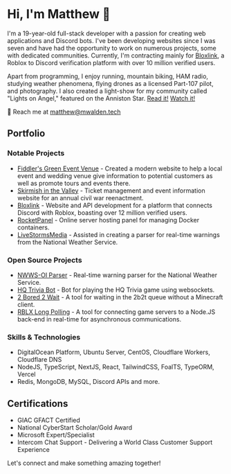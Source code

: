 # Hi, I'm Matthew 👋

I'm a 19-year-old full-stack developer with a passion for creating web applications and Discord bots. I've been developing websites since I was seven and have had the opportunity to work on numerous projects, some with dedicated communities. Currently, I'm contracting mainly for [Bloxlink](https://blox.link), a Roblox to Discord verification platform with over 10 million verified users.

Apart from programming, I enjoy running, mountain biking, HAM radio, studying weather phenomena, flying drones as a licensed Part-107 pilot, and photography. I also created a light-show for my community called "Lights on Angel," featured on the Anniston Star. [Read it!](https://www.annistonstar.com/news/jacksonville/self-proclaimed-weather-nerd-creates-light-show-in-jacksonville/article_28e2007a-7822-11ed-af42-63159a610c4b.html) [Watch it!](https://www.youtube.com/watch?v=VQI1TdjPjK8&list=PLiO62es8bIrYD2d0hEXzkYHxI0-G-WaN2&index=9)

📧 Reach me at [matthew@mwalden.tech](mailto:matthew@mwalden.tech)

## Portfolio

### Notable Projects
* [Fiddler's Green Event Venue](https://fiddlersgreenweddings.com/) - Created a modern website to help a local event and wedding venue give information to potential customers as well as promote tours and events there.
* [Skirmish in the Valley](https://skirmishinthevalley.com) - Ticket management and event information website for an annual civil war reenactment.
* [Bloxlink](https://blox.link) - Website and API development for a platform that connects Discord with Roblox, boasting over 12 million verified users.
* [RocketPanel](https://rocketpanel.app) - Online server hosting panel for managing Docker containers.
* [LiveStormsMedia](#) - Assisted in creating a parser for real-time warnings from the National Weather Service.

### Open Source Projects
* [NWWS-OI Parser](https://github.com/mwalden2004/nwws-oi-parser) - Real-time warning parser for the National Weather Service.
* [HQ Trivia Bot](https://github.com/mwalden2004/node-hq-trivia-bot) - Bot for playing the HQ Trivia game using websockets.
* [2 Bored 2 Wait](https://github.com/mwalden2004/2b2w_rewrite) - A tool for waiting in the 2b2t queue without a Minecraft client.
* [RBLX Long Polling](https://github.com/ReAdminRBX/roblox-long-polling) - A tool for connecting game servers to a Node.JS back-end in real-time for asynchronous communications.

### Skills & Technologies
* DigitalOcean Platform, Ubuntu Server, CentOS, Cloudflare Workers, Cloudflare DNS
* NodeJS, TypeScript, NextJS, React, TailwindCSS, FoalTS, TypeORM, Vercel
* Redis, MongoDB, MySQL, Discord APIs and more.

## Certifications
* GIAC GFACT Certified
* National CyberStart Scholar/Gold Award
* Microsoft Expert/Specialist
* Intercom Chat Support - Delivering a World Class Customer Support Experience

Let's connect and make something amazing together!
